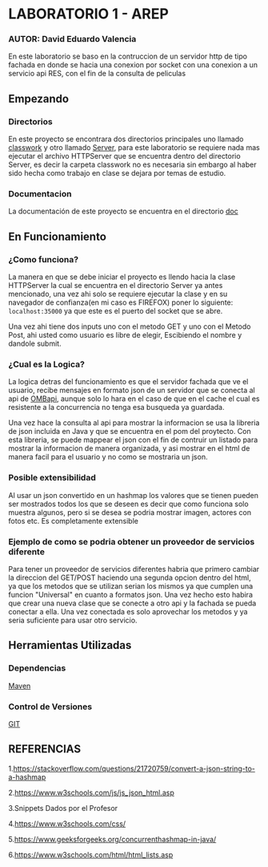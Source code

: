 # LABORATORIO 1 - AREP 
### AUTOR: David Eduardo Valencia  
En este laboratorio se baso en la contruccion de un servidor http de tipo fachada en donde se hacia una conexion por socket con una conexion a un servicio api RES, con el fin de la consulta de peliculas

## Empezando

### Directorios
En este proyecto se encontrara dos directorios principales uno llamado [classwork](src/main/java/org/example/classwork/) y otro llamado [Server](src/main/java/org/example/Server/), para este laboratorio se requiere nada mas ejecutar el archivo HTTPServer que se encuentra dentro del directorio Server, es decir la carpeta classwork no es necesaria sin embargo al haber sido hecha como trabajo en clase se dejara por temas de estudio.

### Documentacion
La documentación de este proyecto se encuentra en el directorio [doc](doc/)

## En Funcionamiento
### ¿Como funciona?
La manera en que se debe iniciar el proyecto es llendo hacia la clase HTTPServer la cual se encuentra en el directorio Server ya antes mencionado, una vez ahi solo se requiere ejecutar la clase y en su navegador de confianza(en mi caso es FIREFOX) poner lo siguiente: 
`localhost:35000` ya que este es el puerto del socket que se abre.

Una vez ahi tiene dos inputs uno con el metodo GET y uno con el Metodo Post, ahi usted como usuario es libre de elegir, Escibiendo el nombre y dandole submit.

### ¿Cual es la Logica?
La logica detras del funcionamiento es que el servidor fachada que ve el usuario, recibe mensajes en formato json de un servidor que se conecta al api de [OMBapi](https://www.omdbapi.com), aunque solo lo hara en el caso de que en el cache el cual es resistente a la concurrencia no tenga esa busqueda ya guardada.

Una vez hace la consulta al api para mostrar la informacion se usa la libreria de json incluida en Java y que se encuentra en el pom del proytecto. Con esta libreria, se puede mappear el json con el fin de contruir un listado para mostrar la informacion de manera organizada, y asi mostrar en el html de manera facil para el usuario y no como se mostraria un json.

### Posible extensibilidad
Al usar un json convertido en un hashmap los valores que se tienen pueden ser mostrados todos los que se deseen es decir que como funciona solo muestra algunos, pero si se desea se podria mostrar imagen, actores con fotos etc. Es completamente extensible

### Ejemplo de como se podria obtener un proveedor de servicios diferente
Para tener un proveedor de servicios diferentes habria que primero cambiar la direccion del GET/POST haciendo una segunda opcion dentro del html, ya que los metodos que se utilizan serian los mismos ya que cumplen una funcion "Universal" en cuanto a formatos json.
Una vez hecho esto habira que crear una nueva clase que se conecte a otro api y la fachada se pueda conectar a ella. Una vez conectada es solo aprovechar los metodos y ya seria suficiente para usar otro servicio.
## Herramientas Utilizadas

### Dependencias
[Maven](https://maven.apache.org)
### Control de Versiones
[GIT](https://git-scm.com)

## REFERENCIAS
 1.https://stackoverflow.com/questions/21720759/convert-a-json-string-to-a-hashmap

2.https://www.w3schools.com/js/js_json_html.asp

3.Snippets Dados por el Profesor

4.https://www.w3schools.com/css/

5.https://www.geeksforgeeks.org/concurrenthashmap-in-java/

6.https://www.w3schools.com/html/html_lists.asp
